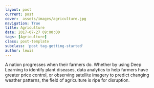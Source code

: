 ```yaml
---
layout: post
current: post
cover:  assets/images/agriculture.jpg
navigation: True
title: Agriculture
date: 2017-07-27 09:00:00
tags: [Agriculture]
class: post-template
subclass: 'post tag-getting-started'
author: lewis
---
```


A nation progresses when their farmers do. Whether by using Deep Learning to identify plant diseases, data analytics to help farmers have greater price control, or observing satellite imagery to predict changing weather patterns, the field of agriculture is ripe for disruption.

